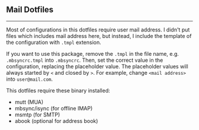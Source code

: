 ## Mail Dotfiles
---

Most of configurations in this dotfiles require user mail address.
I didn't put files which includes mail address here, but instead, I include the template of the configuration with `.tmpl` extension.

If you want to use this package, remove the `.tmpl` in the file name, e.g.  `.mbsyncrc.tmpl` into `.mbsyncrc`.
Then, set the correct value in the configuration, replacing the placeholder value.
The placeholder values will always started by `<` and closed by `>`.
For example, change `<mail address>` into `user@mail.com`.

This dotfiles require these binary installed:
- mutt (MUA)
- mbsync/isync (for offline IMAP)
- msmtp (for SMTP)
- abook (optional for address book)

